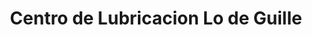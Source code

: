 ---
title: "Centro de Lubricacion Lo de Guille"
url: /ciudad-autonoma-de-buenos-aires/centro-de-lubricacion-lo-de-guille/
shop: Autowerkstatt
---